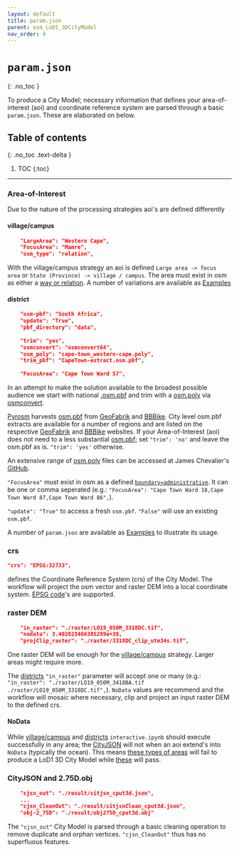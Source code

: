 ```yaml
---
layout: default
title: param.json
parent: osm_LoD1_3DCityModel
nav_order: 4
---
```


# `param.json`
{: .no_toc }

To produce a City Model; necessary information that defines your area-of-interest (aoi) and coordinate reference system are parsed through a basic `param.json`. These are elaborated on below.

## Table of contents
{: .no_toc .text-delta }

1. TOC
{:toc}

---

### Area-of-Interest

Due to the nature of the processing strategies aoi's are defined differently

#### village/campus
```json
    "LargeArea": "Western Cape",
    "FocusArea": "Mamre",
    "osm_type": "relation",
 ```
With the village/campus strategy an aoi is defined `Large area -> focus area` or `State (Province) -> village / campus`. The area must exist in osm as either a [way or relation](https://wiki.openstreetmap.org/wiki/Elements). A number of variations are available as [Examples](https://adriankriger.github.io/osm_LoD1_3DCityModel/docs/docs/examples)

#### district
```json
    "osm-pbf": "South Africa",
    "update": "True",
    "pbf_directory": "data",
    
    "trim": "yes",
    "osmconvert": "osmconvert64",
    "osm_poly": "cape-town_western-cape.poly",
    "trim_pbf": "CapeTown-extract.osm.pbf",
    
    "FocusArea": "Cape Town Ward 57",
```
In an attempt to make the solution available to the broadest possible audience we start with national [.osm.pbf](https://wiki.openstreetmap.org/wiki/PBF_Format) and trim with a [osm.poly](https://wiki.openstreetmap.org/wiki/Osmosis/Polygon_Filter_File_Format) via [osmconvert](https://wiki.openstreetmap.org/wiki/Osmconvert). 

[Pyrosm](https://pyrosm.readthedocs.io/en/latest/) harvests [osm.pbf](https://wiki.openstreetmap.org/wiki/PBF_Format) from [GeoFabrik](http://download.geofabrik.de/) and [BBBike](https://download.bbbike.org/osm/bbbike/). City level osm.pbf extracts are available for a number of regions and are listed on the respective [GeoFabrik](http://download.geofabrik.de/) and [BBBike](https://download.bbbike.org/osm/bbbike/) websites. If your Area-of-Interest (aoi) does not need to a less substantial [osm.pbf](https://wiki.openstreetmap.org/wiki/PBF_Format); set `"trim": 'no'` and leave the osm.pbf as is. `"trim": 'yes'` otherwise. 

An extensive range of [osm.poly](https://wiki.openstreetmap.org/wiki/Osmosis/Polygon_Filter_File_Format) files can be accessed at James Chevalier's [GitHub](https://github.com/JamesChevalier/cities). 

`"FocusArea"` must exist in osm as a defined [`boundary=administrative`](https://wiki.openstreetmap.org/wiki/Tag:boundary%3Dadministrative). It can be one or comma seperated (e.g.: `"FocusArea": "Cape Town Ward 18,Cape Town Ward 87,Cape Town Ward 86",`).

`"update": "True"` to access a fresh `osm.pbf`. `"False"` will use an existing `osm.pbf`.

A number of `param.json` are available as [Examples](https://adriankriger.github.io/osm_LoD1_3DCityModel/docs/docs/examples) to illustrate its usage.

### crs

```json
"crs": "EPSG:32733",
``` 
defines the 
Coordinate Reference System (crs) of the City Model. The workflow will project the osm vector and raster DEM into a local coordinate system. [EPSG code](https://en.wikipedia.org/wiki/EPSG_Geodetic_Parameter_Dataset)'s are supported.

### raster DEM
```json
    "in_raster": "./raster/LO19_050M_3318DC.tif",
    "nodata": 3.402823466385289e+38,
    "projClip_raster": "./raster/3318DC_clip_utm34s.tif",
```
One raster DEM will be enough for the [village/campus](https://github.com/AdrianKriger/osm_LoD1_3DCityModel/tree/main/village_campus) strategy. Larger areas might require more.
&nbsp;

The [districts](https://github.com/AdrianKriger/osm_LoD1_3DCityModel/tree/main/districts) ```"in_raster"``` parameter will accept one or many (e.g.: ```"in_raster": "./raster/LO19_050M_3418BA.tif ./raster/LO19_050M_3318DC.tif",```). `NoData` values are recommend and the workflow will mosaic where necessary, clip and project an input raster DEM to the defined crs.

#### NoData

While [village/campus](https://github.com/AdrianKriger/osm_LoD1_3DCityModel/tree/main/village_campus) and [districts](https://github.com/AdrianKriger/osm_LoD1_3DCityModel/tree/main/districts) `interactive.ipynb` should execute successfully in any area; the [CityJSON](https://www.cityjson.org/) will not when an aoi extend's into `NoData` (typically the ocean). This means [these types of areas](https://www.openstreetmap.org/relation/2034620#map=14/-33.9128/18.4430) will fail to produce a LoD1 3D City Model while [these](https://www.openstreetmap.org/way/689159965) will pass. 

### CityJSON and 2.75D.obj
```json
    "cjsn_out": "./result/citjsn_cput3d.json",
    ...
    "cjsn_CleanOut": "./result/citjsnClean_cput3d.json",
    "obj-2_75D": "./result/obj275D_cput3d.obj"
```
The `"cjsn_out"` City Model is parsed through a basic cleaning operation to remove duplicate and orphan vertices. `"cjsn_CleanOut"` thus has no superfluous features.   

